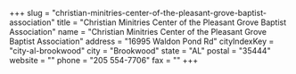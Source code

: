 +++
slug = "christian-minitries-center-of-the-pleasant-grove-baptist-association"
title = "Christian Minitries Center of the Pleasant Grove Baptist Association"
name = "Christian Minitries Center of the Pleasant Grove Baptist Association"
address = "16995 Waldon Pond Rd"
cityIndexKey = "city-al-brookwood"
city = "Brookwood"
state = "AL"
postal = "35444"
website = ""
phone = "205 554-7706"
fax = ""
+++
